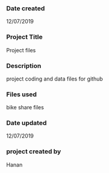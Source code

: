 ### Date created

12/07/2019
### Project Title
Project files

### Description
project coding and data files for github

### Files used
bike share files

### Date updated
12/07/2019

### project created by
Hanan
